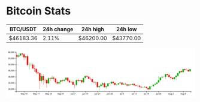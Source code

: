 # Bitcoin Stats

BTC/USDT|24h change|24h high|24h low|
|---|---|---|---|
|$46183.36|2.11%|$46200.00|$43770.00|

<img src="./chart.svg">
